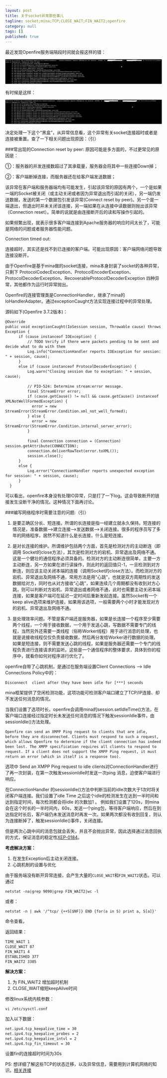 ```yaml
---
layout: post
title: 关于socket异常那些事儿
tagline: socket;mina;TCP;CLOSE_WAIT;FIN_WAIT2;openfire
category: null
tags: []
published: true
---
```

最近发现Openfire服务端隔段时间就会报这样的错：

![image](/assets/post-images/2014-05-05-0309a47f-f953-4757-b58b-027552a6f390.png)

有时候是这样：

![image](/assets/post-images/2014-05-05-135c7f7c-fba6-4988-f536-bfa393f845cb.png)

决定处理一下这个“黑盒”，从异常信息看，这个异常有关socket连接超时或者是连接被重置。查了一下相关问题出现原因：（引）

###常出现的Connection reset by peer: 原因可能是多方面的，不过更常见的原因是： 

①：服务器的并发连接数超过了其承载量，服务器会将其中一些连接Down掉； 

②：客户端断掉连接，而服务器还在给客户端发送数据； 

该异常在客户端和服务器端均有可能发生，引起该异常的原因有两个，一个是如果一端的Socket被关闭（或主动关闭或者因为异常退出而引起的关闭），另一端仍发送数据，发送的第一个数据包引发该异常(Connect reset by peer)。另一个是一端退出，但退出时并未关闭该连接，另一端如果在从连接中读数据则抛出该异常（Connection reset）。简单的说就是由连接断开后的读和写操作引起的。

如果频繁出现，就表示很多客户端连接到Apache服务器的响应时间太长了，可能是网络的问题或者服务器性能问题。

Connection timed out: 

连接超时，其实还是找不到已连接的客户端。可能出现原因：客户端网络问题导致连接没断开。

由于Openfire是基于mina做的socket连接，mina本身封装了socket的各种异常，只剩下 ProtocolCodecException、ProtocolEncoderException、ProtocolDecoderException、RecoverableProtocolDecoderException 四种异常，其他都作为运行时异常抛出。

Openfire的连接管理类是ConnectionHandler，继承了mina的IoHandlerAdapter。通过exceptionCaught方法实现连接过程中的异常处理。

源码如下(Openfire 3.7.2版本)：

    @Override
    public void exceptionCaught(IoSession session, Throwable cause) throws Exception {
          if (cause instanceof IOException) {
              // TODO Verify if there were packets pending to be sent and decide what to do with them
              Log.info("ConnectionHandler reports IOException for session: " + session, cause);
          }
          else if (cause instanceof ProtocolDecoderException) {
              Log.warn("Closing session due to exception: " + session, cause);
              
              // PIO-524: Determine stream:error message.
              final StreamError error;
              if (cause.getCause() != null && cause.getCause() instanceof XMLNotWellFormedException) {
              	error = new StreamError(StreamError.Condition.xml_not_well_formed);
              } else {
              	error = new StreamError(StreamError.Condition.internal_server_error);
              }
              
              final Connection connection = (Connection) session.getAttribute(CONNECTION);
              connection.deliverRawText(error.toXML());
              session.close();
          }
          else {
              Log.error("ConnectionHandler reports unexpected exception for session: " + session, cause);
          }
      }

可以看出，openfire本身没有处理IO异常，只是打了一下log。这会导致断开的链接发生没断干净的情况。这种情况下面再讨论。

###编写网络程序时需要注意的问题:（引）

1. 是要正确区分长、短连接。所谓的长连接是指一经建立就永久保持。短连接的情况是，准备数据—>建立连接—>发送数据—>关闭连接。很多的程序员写了多年的网络程序，居然不知道什么是长连接，什么是短连接。

2. 是对长连接的维护。所谓维护包括两个方面，首先是检测对方的主动断连（即调用 Socket的close方法），其次是检测对方的宕机、异常退出及网络不通。这是一个健壮的通信程序必须具备的。检测对方的主动断连很简单，主要一方主动断连，另一方如果在进行读操作，则此时的返回值只-1，一旦检测到对方断连，则应该主动关闭本端的连接（调用Socket的close方法）。而检测对方的宕机、异常退出及网络不通，常用方法是用“心跳”，也就是双方周期性的发送数据给对方，同时也从对方接收“心跳”，如果连续几个周期都没有收到对方心跳，则可以判断对方宕机、异常退出或者网络不通，此时也需要主动关闭本端连接，如果是客户端可在延迟一定时间后重新发起连接。虽然Socket有一个keep alive选项来维护连接，如果用该选项，一般需要两个小时才能发现对方的宕机、异常退出及网络不通。

3. 是处理效率问题。不管是客户端还是服务器，如果是长连接一个程序至少需要两个线程，一个用于接收数据，一个用于发送心跳，写数据不需要专门的线程，当然另外还需要一类线程（俗称Worker线程）用于进行消息的处理，也就是说接收线程仅仅负责接收数据，然后再分发给Worker进行数据的处理。如果是短连接，则不需要发送心跳的线程，如果是服务器还需要一个专门的线程负责进行连接请求的监听。这些是一个通信程序的整体要求，具体到你的程序中，就看你如何对程序进行优化了。

openfire自带了心跳机制，是通过在服务端设置Client Connections --> Idle Connections Policy中的：

    Disconnect  client after they have been idle for [***] seconds


mina框架提供了空闲检测功能，这项功能可检测客户端口建立了TCP/IP连接、却不发送任何消息的情况。

当我们设置了选项时长，openfire会调用mina的session.setIdleTime()方法，在客户端口连接经过指定时长未发送任何消息的情况下触发sessionIdle事件，由sessionIdle()方法处理。

    Openfire can send an XMPP Ping request to clients that are idle, before they are disconnected. Clients must respond to such a request, which allows Openfire to determine if the client connection has indeed been lost. The XMPP specification requires all clients to respond to request. If a client does not support the XMPP Ping request, it must return an error (which in itself is a response too).

选项中 Send an XMPP Ping request to idle clients对ConnectionHandler进行了再一次封装，在第一次触发sessionIdle时发送一次ping 消息，迫使客户端进行响应。

在ConnectionHandler 的sessionIdle()方法中判断当前的idle次数大于1次时将关闭客户端连接。我们设置了idle Time 之后这个idle的检测发生在达到一半时间和达到指定时间，每次检测都会将idle 的次数加1 。 例如我们设置了120s，则mina会在这个时长的一半时间内，60s，发送一个ping包，等待客户端响应，然后在到达指定时长后，客户端仍未发送消息时再发一次。如果两次都没有收到回复，则认为连接断掉了，触发sessionIdle()事件，关闭连接。

但是两次心跳中间的消息包就会丢失，并且不会抛出异常，因此选择通过消息回执的方式，保证消息的稳定性[XEP-0184](http://www.xmpp.org/extensions/xep-0184.html)。

**考虑解决方案：**

1. 在发生Exception后主动关闭连接。
2. 心跳机制的设置与优化

由于服务端没有断开异常连接，会产生大量的`CLOSE_WAIT`和`FIN_WAIT2`状态。可以通过

    netstat -na|grep 9090|grep FIN_WAIT2|wc -l

或者：

    netstat -n | awk '/^tcp/ {++S[$NF]} END {for(a in S) print a, S[a]}'
    
命令查看。

返回结果：

    TIME_WAIT 1
    CLOSE_WAIT 87
    FIN_WAIT1 4
    ESTABLISHED 377
    FIN_WAIT2 3305
    
**解决方案：**

1. 为 FIN_WAIT2 增加超时机制
2. CLOSE_WAIT缩短keepAlive时间

修改linux系统内核参数：

    vi /etc/sysctl.conf
    
加入以下数据：

    net.ipv4.tcp_keepalive_time = 30
    net.ipv4.tcp_keepalive_probes = 2
    net.ipv4.tcp_keepalive_intvl = 2
    net.ipv4.tcp_fin_timeout = 30

设置fin的连接超时时间为30s


PS: 想详细了解这些TCP的状态迁移，以及异常信息，需要用到计算机网络的知识。[相关连接](http://hi.baidu.com/raycomer/item/944d23d9b502d13be3108f61)


